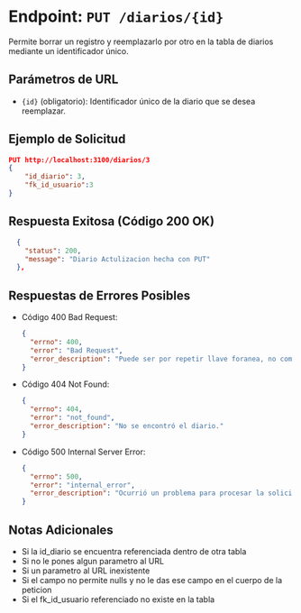 # Endpoint: `PUT /diarios/{id}`

Permite borrar un registro y reemplazarlo por otro en la tabla de diarios mediante un identificador único.

## Parámetros de URL
- `{id}` (obligatorio): Identificador único de la diario que se desea reemplazar.

## Ejemplo de Solicitud
```json
PUT http://localhost:3100/diarios/3
{
    "id_diario": 3,
    "fk_id_usuario":3
}
```

## Respuesta Exitosa (Código 200 OK)
```json
  {
    "status": 200,
    "message": "Diario Actulizacion hecha con PUT"
  },
```

## Respuestas de Errores Posibles

- Código 400 Bad Request:

  ```json
  {
    "errno": 400,
    "error": "Bad Request",
    "error_description": "Puede ser por repetir llave foranea, no completar los requisitos que se piden o ponerle un ID a la peticion."
  }
  ```

- Código 404 Not Found:

  ```json
  {
    "errno": 404,
    "error": "not_found",
    "error_description": "No se encontró el diario."
  }
  ```

- Código 500 Internal Server Error:
  ```json
  {
    "errno": 500,
    "error": "internal_error",
    "error_description": "Ocurrió un problema para procesar la solicitud"
  }
  ``` 

## Notas Adicionales

- Si la id_diario se encuentra referenciada dentro de otra tabla
- Si no le pones algun parametro al URL
- Si un parametro al URL inexistente
- Si el campo no permite nulls y no le das ese campo en el cuerpo de la peticion
- Si el fk_id_usuario referenciado no existe en la tabla